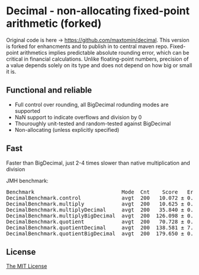 # Decimal - non-allocating fixed-point arithmetic (forked)

Original code is here -> https://github.com/maxtomin/decimal. This version is forked for enhancments and to publish in to central maven repo. Fixed-point arithmetics implies predictable absolute rounding error, which can be critical in financial calculations.
Unlike floating-point numbers, precision of a value depends solely on its type and does not depend on how big or small it is.

## Functional and reliable
- Full control over rounding, all BigDecimal rodunding modes are supported
- NaN support to indicate overflows and division by 0
- Thouroughly unit-tested and random-tested against BigDecimal
- Non-allocating (unless explicitly specified)

## Fast
Faster than BigDecimal, just 2-4 times slower than native multiplication and division

JMH benchmark:
<pre>
Benchmark                            Mode  Cnt    Score   Error  Units
DecimalBenchmark.control             avgt  200   10.072 ± 0.074  ns/op
DecimalBenchmark.multiply            avgt  200   10.625 ± 0.142  ns/op
DecimalBenchmark.multiplyDecimal     avgt  200   35.840 ± 0.121  ns/op
DecimalBenchmark.multiplyBigDecimal  avgt  200  126.098 ± 0.408  ns/op
DecimalBenchmark.quotient            avgt  200   70.728 ± 0.230  ns/op
DecimalBenchmark.quotientDecimal     avgt  200  138.581 ± 7.102  ns/op
DecimalBenchmark.quotientBigDecimal  avgt  200  179.650 ± 0.849  ns/op
</pre>

## License

[The MIT License](https://opensource.org/licenses/MIT)
